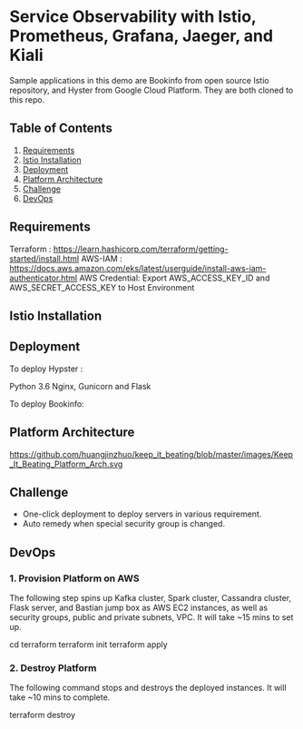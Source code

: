 # Service Observability with Istio, Prometheus, Grafana, Jaeger, and Kiali
Sample applications in this demo are Bookinfo from open source Istio repository, and Hyster from Google Cloud Platform. They are both cloned to this repo.


## Table of Contents
1. [Requirements](README.md#Requirements)
1. [Istio Installation](README.md#Istio_Installation)
1. [Deployment](README.md#Deployment)
1. [Platform Architecture](README.md#Platform_Architecture)
1. [Challenge](README.md#Challenge)
1. [DevOps](README.md#DevOps)


## Requirements


Terraform : https://learn.hashicorp.com/terraform/getting-started/install.html
AWS-IAM : https://docs.aws.amazon.com/eks/latest/userguide/install-aws-iam-authenticator.html
AWS Credential: Export AWS_ACCESS_KEY_ID and AWS_SECRET_ACCESS_KEY to Host Environment



## Istio Installation


## Deployment

To deploy Hypster :

Python 3.6
Nginx, Gunicorn and Flask

To deploy Bookinfo:




## Platform Architecture

https://github.com/huangjinzhuo/keep_it_beating/blob/master/images/Keep_It_Beating_Platform_Arch.svg



## Challenge

* One-click deployment to deploy servers in various requirement.
* Auto remedy when special security group is changed.

## DevOps

### 1. Provision Platform on AWS

The following step spins up Kafka cluster, Spark cluster, Cassandra cluster, Flask server, and Bastian jump box as AWS EC2 instances, as well as security groups, public and private subnets, VPC. It will take ~15 mins to set up.

cd terraform
terraform init
terraform apply

### 2. Destroy Platform
The following command stops and destroys the deployed instances. It will take ~10 mins to complete.

terraform destroy

